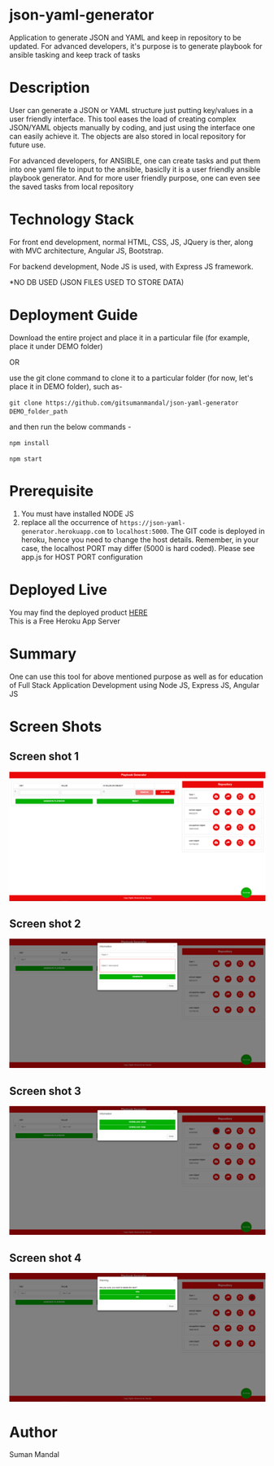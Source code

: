 # json-yaml-generator
Application to generate JSON and YAML and keep in repository to be updated. For advanced developers, it's purpose is to generate playbook for ansible tasking and keep track of tasks

# Description
User can generate a JSON or YAML structure just putting key/values in a user friendly interface. This tool eases the load of creating complex JSON/YAML objects manually by coding, and just using the interface one can easily achieve it. The objects are also stored in local repository for future use.<br/>

For advanced developers, for ANSIBLE, one can create tasks and put them into one yaml file to input to the ansible, basiclly it is a user friendly ansible playbook generator. And for more user friendly purpose, one can even see the saved tasks from local repository

# Technology Stack
For front end development, normal HTML, CSS, JS, JQuery is ther, along with MVC architecture, Angular JS, Bootstrap.

For backend development, Node JS is used, with Express JS framework.

*NO DB USED (JSON FILES USED TO STORE DATA)

# Deployment Guide
Download the entire project and place it in a particular file (for example, place it under DEMO folder)

OR

use the git clone command to clone it to a particular folder (for now, let's place it in DEMO folder), such as-

`git clone https://github.com/gitsumanmandal/json-yaml-generator DEMO_folder_path`

and then run the below commands -

`npm install`

`npm start`

# Prerequisite
1. You must have installed NODE JS
2. replace all the occurrence of `https://json-yaml-generator.herokuapp.com` to `localhost:5000`. The GIT code is deployed in heroku, hence you need to change the host details. Remember, in your case, the localhost PORT may differ (5000 is hard coded). Please see app.js for HOST PORT configuration

# Deployed Live
You may find the deployed product [HERE](https://json-yaml-generator.herokuapp.com/workspace/entrypoint-view/) <br/>
This is a Free Heroku App Server

# Summary
One can use this tool for above mentioned purpose as well as for education of Full Stack Application Development using Node JS, Express JS, Angular JS

# Screen Shots
## Screen shot 1
![App Screen 1](https://github.com/gitsumanmandal/json-yaml-generator/blob/master/screen-shots/app-screen-1.PNG)

## Screen shot 2
![App Screen 1](https://github.com/gitsumanmandal/json-yaml-generator/blob/master/screen-shots/app-screen-2.PNG)

## Screen shot 3
![App Screen 1](https://github.com/gitsumanmandal/json-yaml-generator/blob/master/screen-shots/app-screen-3.PNG)

## Screen shot 4
![App Screen 1](https://github.com/gitsumanmandal/json-yaml-generator/blob/master/screen-shots/app-screen-4.PNG)

# Author
Suman Mandal
